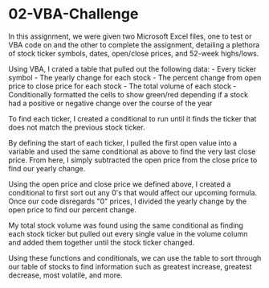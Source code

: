# 02-VBA-Challenge

In this assignment, we were given two Microsoft Excel files, one to test or VBA code on and the other to complete the assignment, detailing a plethora of stock ticker symbols, dates, open/close prices, and 52-week highs/lows.

Using VBA, I crated a table that pulled out the following data:
    - Every ticker symbol
    - The yearly change for each stock
    - The percent change from open price to close price for each stock
    - The total volume of each stock
    - Conditionally formatted the cells to show green/red depending if a stock had a positive or negative change over the course of the year

To find each ticker, I created a conditional to run until it finds the ticker that does not match the previous stock ticker.

By defining the start of each ticker, I pulled the first open value into a variable and used the same conditional as above to find the very last close price.  From here, I simply subtracted the open price from the close price to find our yearly change.

Using the open price and close price we defined above, I created a conditional to first sort out any 0's that would affect our upcoming formula.  Once our code disregards "0" prices, I divided the yearly change by the open price to find our percent change.

My total stock volume was found using the same conditional as finding each stock ticker but pulled out every single value in the volume column and added them together until the stock ticker changed.

Using these functions and conditionals, we can use the table to sort through our table of stocks to find information such as greatest increase, greatest decrease, most volatile, and more.

